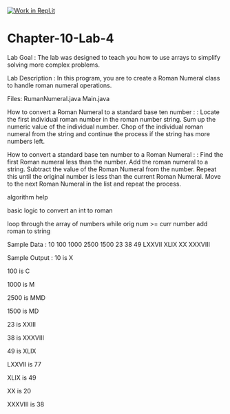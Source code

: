[![Work in Repl.it](https://classroom.github.com/assets/work-in-replit-14baed9a392b3a25080506f3b7b6d57f295ec2978f6f33ec97e36a161684cbe9.svg)](https://classroom.github.com/online_ide?assignment_repo_id=3977757&assignment_repo_type=AssignmentRepo)
# Chapter-10-Lab-4
Lab Goal :   The lab was designed to teach you how to use arrays to simplify solving more complex problems. 

Lab Description :   In this program, you are to create a Roman Numeral class to handle roman numeral operations.

Files: RumanNumeral.java
       Main.java

How to convert a Roman Numeral to a standard base ten number : :  Locate the first individual roman number in the roman number string.  Sum up the numeric value of the individual number.  Chop of the individual roman numeral from the string and continue the process if the string has more numbers left.

How to convert a standard base ten number to a Roman Numeral : :  Find the first Roman numeral less than the number.   Add the roman numeral to a string.  Subtract the value of the Roman Numeral from the number.   Repeat this until the original number is less than the current Roman Numeral.   Move to the next Roman Numeral in the list and repeat the process.

algorithm help

basic logic to convert an int to roman

loop through the array of numbers
   while orig num >= curr number
       add roman to string


Sample Data : 
10
100
1000
2500
1500
23
38
49
LXXVII 
XLIX
XX
XXXVIII	



Sample Output : 
10 is X

100 is C

1000 is M

2500 is MMD

1500 is MD

23 is XXIII

38 is XXXVIII

49 is XLIX

LXXVII is 77

XLIX is 49

XX is 20

XXXVIII is 38
